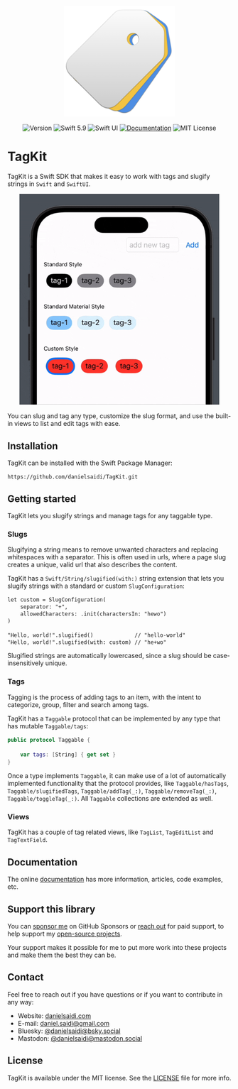 <p align="center">
    <img src="Resources/Icon.png" alt="Project Icon" width="250" />
</p>

<p align="center">
    <img src="https://img.shields.io/github/v/release/danielsaidi/TagKit?color=%2300550&sort=semver" alt="Version" />
    <img src="https://img.shields.io/badge/Swift-5.9-orange.svg" alt="Swift 5.9" />
    <img src="https://img.shields.io/badge/platform-SwiftUI-blue.svg" alt="Swift UI" title="Swift UI" />
    <a href="https://danielsaidi.github.io/TagKit"><img src="https://img.shields.io/badge/documentation-web-blue.svg" alt="Documentation" /></a>
    <img src="https://img.shields.io/github/license/danielsaidi/TagKit" alt="MIT License" />
</p>



# TagKit

TagKit is a Swift SDK that makes it easy to work with tags and slugify strings in `Swift` and `SwiftUI`.

<p align="center">
    <img src="Resources/Demo-v2.gif" width=450 />
</p>

You can slug and tag any type, customize the slug format, and use the built-in views to list and edit tags with ease.




## Installation

TagKit can be installed with the Swift Package Manager:

```
https://github.com/danielsaidi/TagKit.git
```



## Getting started

TagKit lets you slugify strings and manage tags for any taggable type.


### Slugs

Slugifying a string means to remove unwanted characters and replacing whitespaces with a separator. This is often used in urls, where a page slug creates a unique, valid url that also describes the content.

TagKit has a ``Swift/String/slugified(with:)`` string extension that lets you slugify strings with a standard or custom ``SlugConfiguration``:

```
let custom = SlugConfiguration(
    separator: "+",
    allowedCharacters: .init(charactersIn: "hewo")
)

"Hello, world!".slugified()             // "hello-world" 
"Hello, world!".slugified(with: custom) // "he+wo"
```

Slugified strings are automatically lowercased, since a slug should be case-insensitively unique.


### Tags

Tagging is the process of adding tags to an item, with the intent to categorize, group, filter and search among tags.

TagKit has a ``Taggable`` protocol that can be implemented by any type that has mutable ``Taggable/tags``:

```swift
public protocol Taggable {

    var tags: [String] { get set }
}
```

Once a type implements ``Taggable``, it can make use of a lot of automatically implemented functionality that the protocol provides, like ``Taggable/hasTags``, ``Taggable/slugifiedTags``, ``Taggable/addTag(_:)``, ``Taggable/removeTag(_:)``, ``Taggable/toggleTag(_:)``. All ``Taggable`` collections are extended as well.


### Views

TagKit has a couple of tag related views, like ``TagList``, ``TagEditList`` and ``TagTextField``.



## Documentation

The online [documentation][Documentation] has more information, articles, code examples, etc.



## Support this library

You can [sponsor me][Sponsors] on GitHub Sponsors or [reach out][Email] for paid support, to help support my [open-source projects][OpenSource].

Your support makes it possible for me to put more work into these projects and make them the best they can be.



## Contact

Feel free to reach out if you have questions or if you want to contribute in any way:

* Website: [danielsaidi.com][Website]
* E-mail: [daniel.saidi@gmail.com][Email]
* Bluesky: [@danielsaidi@bsky.social][Bluesky]
* Mastodon: [@danielsaidi@mastodon.social][Mastodon]



## License

TagKit is available under the MIT license. See the [LICENSE][License] file for more info.



[Email]: mailto:daniel.saidi@gmail.com
[Website]: https://danielsaidi.com
[GitHub]: https://github.com/danielsaidi
[OpenSource]: https://danielsaidi.com/opensource
[Sponsors]: https://github.com/sponsors/danielsaidi

[Bluesky]: https://bsky.app/profile/danielsaidi.bsky.social
[Mastodon]: https://mastodon.social/@danielsaidi
[Twitter]: https://twitter.com/danielsaidi

[Documentation]: https://danielsaidi.github.io/TagKit
[License]: https://github.com/danielsaidi/TagKit/blob/master/LICENSE
